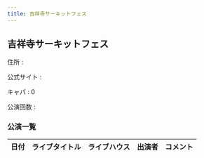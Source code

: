 ```yaml
---
title: 吉祥寺サーキットフェス
---
```

## 吉祥寺サーキットフェス


住所
:    

公式サイト
:    []()

キャパ
:    0

公演回数
: 


### 公演一覧

|日付|ライブタイトル|ライブハウス|出演者|コメント|
|---|------------|----------|-----|------|
